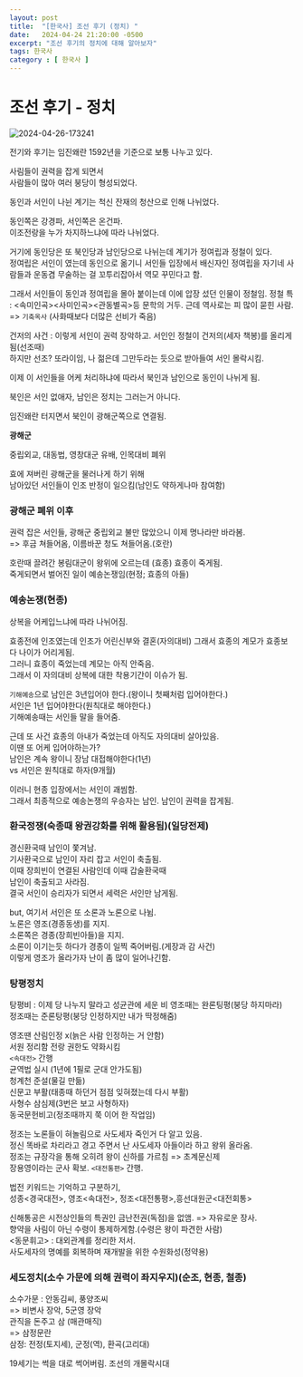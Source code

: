 ```yaml
---
layout: post
title:  "[한국사] 조선 후기 (정치) "
date:   2024-04-24 21:20:00 -0500
excerpt: "조선 후기의 정치에 대해 알아보자"
tags: 한국사
category : [ 한국사 ]
---
```


# 조선 후기 - 정치

<img src="https://i.ibb.co/cy0tj21/2024-04-26-173241.png" alt="2024-04-26-173241" border="0">

전기와 후기는 임진왜란 1592년을 기준으로 보통 나누고 있다.  

사림들이 권력을 잡게 되면서  
사람들이 많아 여러 붕당이 형성되었다.  

동인과 서인이 나뉜 계기는 척신 잔재의 청산으로 인해 나뉘었다.  

동인쪽은 강경파, 서인쪽은 온건파.  
이조전랑을 누가 차지하느냐에 따라 나뉘었다.  

거기에 동인당은 또 북인당과 남인당으로 나뉘는데 계기가 정여립과 정철이 있다.  
정여립은 서인이 였는데 동인으로 옮기니   서인들 입장에서 배신자인 정여립을 자기네 사람들과 운동겸 무술하는 걸 꼬투리잡아서 역모 꾸민다고 함.  

그래서 서인들이 동인과 정여립을 몰아 붙이는데 이에 압장 섰던 인물이 정철임.
정철 특 : <속미인곡><사미인곡><관동별곡>등 문학의 거두. 근데 역사로는 피 많이 묻힌 사람.    
=> `기축옥사` (사화때보다 더많은 선비가 죽음)  

건저의 사건 : 이렇게 서인이 권력 장악하고. 서인인 정철이 건저의(세자 책봉)를 올리게 됨(선조때)  
하지만 선조? 또라이임, 나 젊은데 그만두라는 듯으로 받아들여 서인 몰락시킴.  

이제 이 서인들을 어케 처리하냐에 따라서 북인과 남인으로 동인이 나뉘게 됨.  

북인은 서인 없애자, 남인은 정치는 그러는거 아니다.  

임진왜란 터지면서 북인이 광해군쪽으로 연결됨.  

**광해군**

중립외교, 대동법, 영창대군 유배, 인목대비 폐위

효에 져버린 광해군을 물러나게 하기 위해  
남아있던 서인들이 인조 반정이 일으킴(남인도 약하게나마 참여함)  

### 광해군 폐위 이후

권력 잡은 서인들, 광해군 중립외교 불만 많았으니 이제 명나라만 바라봄.  
=> 후금 쳐들어옴, 이름바꾼 청도 쳐들어옴.(호란)  

호란때 끌려간 봉림대군이 왕위에 오르는데 (효종) 효종이 죽게됨.  
죽게되면서 벌어진 일이 예송논쟁임(현정; 효종의 아들)  

### 예송논쟁(현종)

상복을 어케입느냐에 따라 나뉘어짐.  

효종전에 인조였는데 인조가 어린신부와 결혼(자의대비)
그래서 효종의 계모가 효종보다 나이가 어리게됨.  
그러니 효종이 죽었는데 계모는 아직 안죽음.  
그래서 이 자의대비 상복에 대한 착용기간이 이슈가 됨.  

`기해예송`으로 남인은 3년입어야 한다.(왕이니 첫째처럼 입어야한다.)  
서인은 1년 입어야한다(원칙대로 해야한다.)  
기해예송때는 서인들 말을 들어줌.  

근데 또 사건 효종의 아내가 죽었는데 아직도 자의대비 살아있음.  
이땐 또 어케 입어야하는가?  
남인은 계속 왕이니 장남 대접해야한다(1년)  
vs 서인은 원칙대로 하자(9개월)  

이러니 현종 입장에서는 서인이 괘씸함.  
그래서 최종적으로 예송논쟁의 우승자는 남인.
남인이 권력을 잡게됨.  

### 환국정쟁(숙종때 왕권강화를 위해 활용됨)(일당전제)

경신환국때 남인이 쫓겨남.  
기사환국으로 남인이 자리 잡고 서인이 축출됨.  
이때 장희빈이 연결된 사람인데 이때 갑술환국때  
남인이 축출되고 사라짐.  
결국 서인이 승리자가 되면서 세력은 서인만 남게됨.  

but, 여기서 서인은 또 소론과 노론으로 나뉨.  
노론은 영조(경종동생)를 지지.  
소론쪽은 경종(장희빈아들)을 지지.  
소론이 이기는듯 하다가 경종이 일찍 죽어버림.(게장과 감 사건)  
이렇게 영조가 올라가자 난이 좀 많이 일어나긴함.

### 탕평정치

탕평비 : 이제 당 나누지 말라고 성균관에 세운 비 
영조때는 완론팅평(붕당 하지마라)  
정조때는 준론탕평(붕당 인정하지만 내가 딱정해줌)

영조땐 산림인정 x(늙은 사람 인정하는 거 안함)  
서원 정리함
전랑 권한도 약화시킴  
`<속대전>` 간행  
균역법 실시 (1년에 1필로 군대 안가도됨)  
청계천 준설(물길 만듦)  
신문고 부활(태종때 하던거 점점 잊혀졌는데 다시 부활)  
사형수 삼심제(3번은 보고 사형하자)  
동국문헌비고(정조때까지 쭉 이어 한 작업임)  

정조는 노론들이 혀놀림으로 사도세자 죽인거 다 알고 있음.  
정신 똑바로 차리라고 경고 주면서 난 사도세자 아들이라 하고 왕위 올라옴.  
정조는 규장각을 통해 오히려 왕이 신하를 가르침 => 초계문신제  
장용영이라는 군사 확보.
`<대전통편>` 간행.

법전 키워드는 기억하고 구분하기,  
성종<경국대전>, 영조<속대전>, 정조<대전통평>,흥선대원군<대전회통>  

신해통공은 시전상인들의 특권인 금난전권(독점)을 없앰.  => 자유로운 장사.  
향약을 사림이 아닌 수령이 통제하게함.(수령은 왕이 파견한 사람)  
<동문휘고> : 대외관계를 정리한 저서.  
사도세자의 명예를 회복하며 재개발을 위한 수원화성(정약용)  



### 세도정치(소수 가문에 의해 권력이 좌지우지)(순조, 현종, 철종)

소수가문 : 안동김씨, 풍양조씨  
=> 비변사 장악, 5군영 장악  
관직을 돈주고 삼 (매관매직)  
=> 삼정문란  
삼정: 전정(토지세), 군정(역), 환곡(고리대)  

19세기는 썩을 대로 썩어버림. 조선의 개몰락시대

